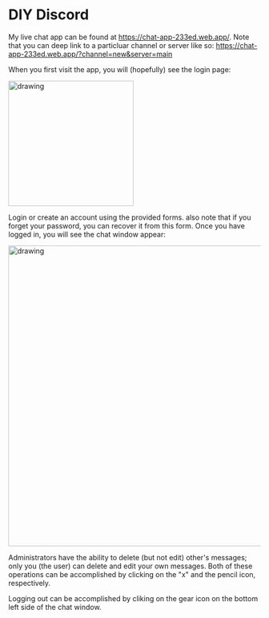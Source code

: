 # DIY Discord

My live chat app can be found at https://chat-app-233ed.web.app/. Note that you can deep link to a particluar channel or server like so: https://chat-app-233ed.web.app/?channel=new&server=main

When you first visit the app, you will (hopefully) see the login page:

<img src="https://user-images.githubusercontent.com/31252532/137834245-0c87daf7-1117-42a1-804e-a22e8fc09a57.png" alt="drawing" width="250"/>

Login or create an account using the provided forms. also note that if you forget your password, you can recover it from this form. Once you have logged in, you will see the chat window appear:

<img src="https://user-images.githubusercontent.com/31252532/137834115-0cdf537f-41ff-4daa-a5c7-b5276324d005.png" alt="drawing" width="600"/>

Administrators have the ability to delete (but not edit) other's messages; only you (the user) can delete and edit your own messages. Both of these operations can be accomplished by clicking on the "x" and the pencil icon, respectively.

Logging out can be accomplished by cliking on the gear icon on the bottom left side of the chat window.
